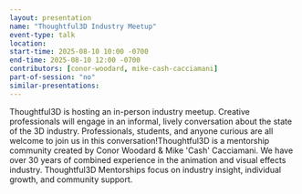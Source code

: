 ```yaml
---
layout: presentation
name: "Thoughtful3D Industry Meetup"
event-type: talk
location: 
start-time: 2025-08-10 10:00 -0700
end-time: 2025-08-10 12:00 -0700
contributors: [conor-woodard, mike-cash-cacciamani]
part-of-session: "no"
similar-presentations:
---
```


Thoughtful3D is hosting an in-person industry meetup. Creative professionals will engage in an informal, lively conversation about the state of the 3D industry. Professionals, students, and anyone curious are all welcome to join us in this conversation!Thoughtful3D is a mentorship community created by Conor Woodard & Mike 'Cash' Cacciamani. We have over 30 years of combined experience in the animation and visual effects industry. Thoughtful3D Mentorships focus on industry insight, individual growth,  and community support.
